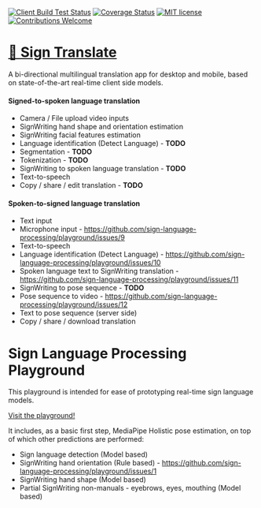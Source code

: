 [![Client Build Test Status](https://github.com/sign-language-processing/playground/actions/workflows/build_client.yml/badge.svg)](https://github.com/sign-language-processing/playground/actions/workflows/build_client.yml)
[![Coverage Status](https://coveralls.io/repos/github/sign-language-processing/playground/badge.svg?branch=master)](https://coveralls.io/github/sign-language-processing/playground?branch=master)
[![MIT license](https://img.shields.io/badge/License-MIT-blue.svg)](https://github.com/sign-language-processing/playground/blob/master/LICENSE)
[![Contributions Welcome](https://img.shields.io/badge/contributions-welcome-brightgreen.svg?style=flat)](https://github.com/sign-language-processing/playground/issues)



# [👋 Sign Translate](https://sign.mt/)

A bi-directional multilingual translation app for desktop and mobile, 
based on state-of-the-art real-time client side models.

#### Signed-to-spoken language translation
- Camera / File upload video inputs
- SignWriting hand shape and orientation estimation
- SignWriting facial features estimation
- Language identification (Detect Language) - **TODO**
- Segmentation - **TODO**
- Tokenization - **TODO**
- SignWriting to spoken language translation - **TODO**
- Text-to-speech
- Copy / share / edit translation - **TODO**

#### Spoken-to-signed language translation
- Text input
- Microphone input - https://github.com/sign-language-processing/playground/issues/9
- Text-to-speech
- Language identification (Detect Language) - https://github.com/sign-language-processing/playground/issues/10
- Spoken language text to SignWriting translation - https://github.com/sign-language-processing/playground/issues/11
- SignWriting to pose sequence - **TODO**
- Pose sequence to video - https://github.com/sign-language-processing/playground/issues/12
- Text to pose sequence (server side)
- Copy / share / download translation

# Sign Language Processing Playground

This playground is intended for ease of prototyping real-time sign language models.

[Visit the playground!](https://sign-language-processing.github.io/playground/)


It includes, as a basic first step, MediaPipe Holistic pose estimation, on top of which other predictions are performed:

- Sign language detection (Model based)
- SignWriting hand orientation (Rule based) - https://github.com/sign-language-processing/playground/issues/1
- SignWriting hand shape (Model based)
- Partial SignWriting non-manuals - eyebrows, eyes, mouthing (Model based)


